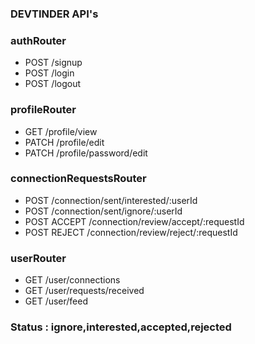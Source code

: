 ### DEVTINDER API's

### authRouter
- POST  /signup
- POST  /login 
- POST  /logout 

### profileRouter
- GET  /profile/view
- PATCH  /profile/edit
- PATCH /profile/password/edit 

### connectionRequestsRouter
- POST  /connection/sent/interested/:userId
- POST  /connection/sent/ignore/:userId
- POST ACCEPT  /connection/review/accept/:requestId
- POST REJECT  /connection/review/reject/:requestId

### userRouter
- GET /user/connections
- GET /user/requests/received
- GET /user/feed

### Status : ignore,interested,accepted,rejected 

